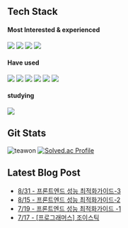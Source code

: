 
## Tech Stack


 #### Most Interested & experienced
 <p align="left">
<img src="https://img.shields.io/badge/react-61DAFB.svg?style=for-the-badge&logo=react&logoColor=white" />
 <img src="https://img.shields.io/badge/redux-764ABC.svg?style=for-the-badge&logo=redux&logoColor=%white" />
 <img src="https://img.shields.io/badge/typescript-3178C6.svg?style=for-the-badge&logo=typescript&logoColor=white" />
  <img src="https://img.shields.io/badge/javascript-F7DF1E.svg?style=for-the-badge&logo=javascript&logoColor=white" />
</p>
 
 #### Have used 
 <p align="left">
<img src="https://img.shields.io/badge/Django-%2320232a.svg?style=for-the-badge&logo=Django&logoColor=%2361DAFB" />
  <img src="https://img.shields.io/badge/nginx-009639.svg?style=for-the-badge&logo=Nginx&logoColor=white" />
<img src="https://img.shields.io/badge/docker-%230db7ed.svg?style=for-the-badge&logo=docker&logoColor=white" />
<img src="https://img.shields.io/badge/AWS-%23FF9900.svg?style=for-the-badge&logo=amazon-aws&logoColor=white"  />
<img src="https://img.shields.io/badge/GoogleCloud-%234285F4.svg?style=for-the-badge&logo=google-cloud&logoColor=white  " />
 <img src="https://img.shields.io/badge/Spring_Boot-F2F4F9?style=for-the-badge&logo=spring-boot" />
</p>

#### studying
 <p align="left">
  <img src="https://img.shields.io/badge/Kotlin-0088CC.svg?style=for-the-badge&logo=Kotlin&logoColor=%#7F52FF" />
 </p>

## Git Stats
![teawon](https://github-readme-stats.vercel.app/api?username=teawon&show_icons=true)
[![Solved.ac Profile](http://mazassumnida.wtf/api/v2/generate_badge?boj=hiyou882)](https://solved.ac/hiyou882/)

## Latest Blog Post
 - [8/31 - 프론트엔드 성능 최적화가이드-3](https://teawon.github.io/book/perfomence-3/)
 - [8/15 - 프론트엔드 성능 최적화가이드-2](https://teawon.github.io/book/perfomence-2/)
 - [7/19 - 프론트엔드 성능 최적화가이드 -1](https://teawon.github.io/book/perfomence-1/)
 - [7/17 - [프로그래머스] 조이스틱](https://teawon.github.io/programmers/javascript/joystck/)
